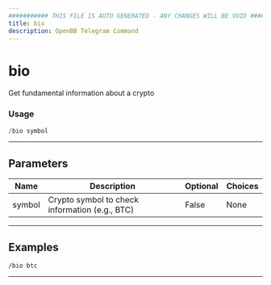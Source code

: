 ```yaml
---
########### THIS FILE IS AUTO GENERATED - ANY CHANGES WILL BE VOID ###########
title: bio
description: OpenBB Telegram Command
---
```


# bio

Get fundamental information about a crypto

### Usage

```python wordwrap
/bio symbol
```

---

## Parameters

| Name | Description | Optional | Choices |
| ---- | ----------- | -------- | ------- |
| symbol | Crypto symbol to check information (e.g., BTC) | False | None |


---

## Examples

```
/bio btc
```

---
